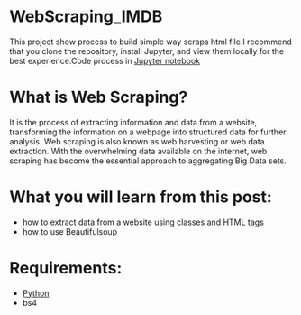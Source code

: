 # WebScraping_IMDB
This project show process to build simple way scraps html file.I recommend that you clone the repository, install Jupyter, and view them locally for the best experience.Code process in [Jupyter notebook](https://jupyter.org/install.html) 

# What is Web Scraping?
It is the process of extracting information and data from a website, transforming the information on a webpage into structured data for further analysis. Web scraping is also known as web harvesting or web data extraction. With the overwhelming data available on the internet, web scraping has become the essential approach to aggregating Big Data sets.

# What you will learn from this post:
- how to extract data from a website using classes and HTML tags
- how to use Beautifulsoup 

# Requirements:  
- [Python](https://www.anaconda.com/distribution/)
- bs4

  
 
 
